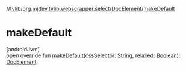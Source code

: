 //[tvlib](../../../index.md)/[org.mjdev.tvlib.webscrapper.select](../index.md)/[DocElement](index.md)/[makeDefault](make-default.md)

# makeDefault

[androidJvm]\
open override fun [makeDefault](make-default.md)(cssSelector: [String](https://kotlinlang.org/api/latest/jvm/stdlib/kotlin/-string/index.html), relaxed: [Boolean](https://kotlinlang.org/api/latest/jvm/stdlib/kotlin/-boolean/index.html)): [DocElement](index.md)
